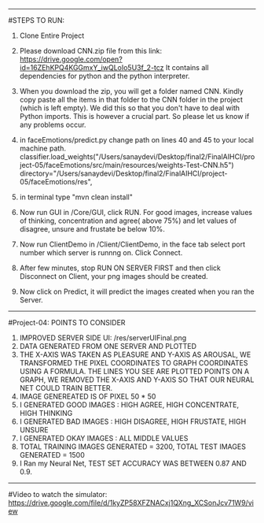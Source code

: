 --------------------------------------------------------------------------------
#STEPS TO RUN:
1. Clone Entire Project
2. Please download CNN.zip file from this link:  https://drive.google.com/open?id=16ZEhKPQ4KGGmxY_iwQLoIo5U3f_2-tcz
It contains all dependencies for python and the python interpreter. 
3. When you download the zip, you will get a folder named CNN. Kindly copy paste all the items in that folder to the CNN folder in the project (which is left empty). We did this so that you don't have to deal with Python imports. This is however a crucial part. So please let us know if any problems occur. 
4. in faceEmotions/predict.py change path on lines 40 and 45 to your local machine path. 
classifier.load_weights("/Users/sanaydevi/Desktop/final2/FinalAIHCI/project-05/faceEmotions/src/main/resources/weights-Test-CNN.h5")
directory="/Users/sanaydevi/Desktop/final2/FinalAIHCI/project-05/faceEmotions/res",

5. in terminal type "mvn clean install"
6. Now run GUI in /Core/GUI, click RUN. For good images, increase values of thinking, concentration and agree( above 75%) and
 let values of disagree, unsure and frustate be below 10%.
7. Now run ClientDemo in /Client/ClientDemo, in the face tab select port number which server is runnng on. Click Connect.
8. After few minutes, stop RUN ON SERVER FIRST and then click Disconnect on Client, your png images should be created.
9. Now click on Predict, it will predict the images created when you ran the Server.


_____________________________________________________________________________________________________

#Project-04: POINTS TO CONSIDER
1. IMPROVED SERVER SIDE UI: /res/serverUIFinal.png
2. DATA GENERATED FROM ONE SERVER AND PLOTTED
3. THE X-AXIS WAS TAKEN AS PLEASURE AND Y-AXIS AS AROUSAL, WE TRANSFORMED THE PIXEL COORDINATES TO GRAPH COORDINATES
USING A FORMULA. THE LINES YOU SEE ARE PLOTTED POINTS ON A GRAPH, WE REMOVED THE X-AXIS AND Y-AXIS SO THAT OUR NEURAL NET COULD TRAIN BETTER.
4. IMAGE GENEREATED IS OF PIXEL 50 * 50
5. I GENERATED GOOD IMAGES : HIGH AGREE, HIGH CONCENTRATE, HIGH THINKING
6. I GENERATED BAD IMAGES : HIGH DISAGREE, HIGH FRUSTATE, HIGH UNSURE
7. I GENERATED OKAY IMAGES : ALL MIDDLE VALUES
8. TOTAL TRAINING IMAGES GENERATED = 3200, TOTAL TEST IMAGES GENERATED = 1500
10. I Ran my Neural Net, TEST SET ACCURACY WAS BETWEEN 0.87 AND 0.9.


_____________________________________________________________________________________________________________

#Video to watch the simulator: https://drive.google.com/file/d/1kyZP58XFZNACxj1QXng_XCSonJcv71W9/view
